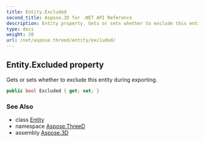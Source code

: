 ```yaml
---
title: Entity.Excluded
second_title: Aspose.3D for .NET API Reference
description: Entity property. Gets or sets whether to exclude this entity during exporting
type: docs
weight: 20
url: /net/aspose.threed/entity/excluded/
---
```

## Entity.Excluded property

Gets or sets whether to exclude this entity during exporting.

```csharp
public bool Excluded { get; set; }
```

### See Also

* class [Entity](../)
* namespace [Aspose.ThreeD](../../../aspose.threed/)
* assembly [Aspose.3D](../../../)


